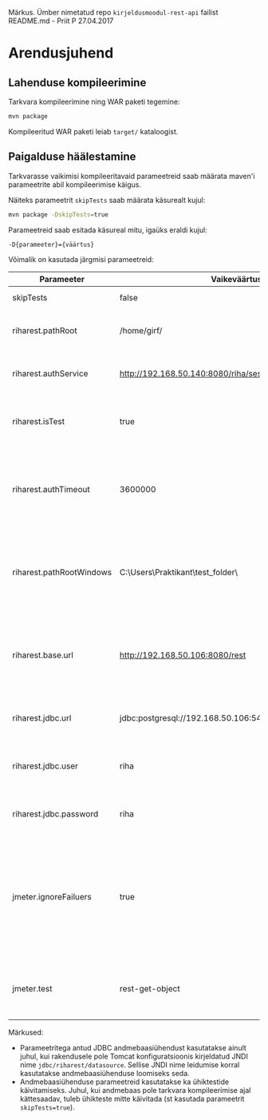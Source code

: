 Märkus. Ümber nimetatud repo `kirjeldusmoodul-rest-api` failist README.md - Priit P 27.04.2017

# Arendusjuhend


## Lahenduse kompileerimine

Tarkvara kompileerimine ning WAR paketi tegemine:

```bash
mvn package
```

Kompileeritud WAR paketi leiab `target/` kataloogist.

## Paigalduse häälestamine

Tarkvarasse vaikimisi kompileeritavaid parameetreid saab määrata maven'i parameetrite abil kompileerimise käigus.

Näiteks parameetrit `skipTests` saab määrata käsurealt kujul:

```bash
mvn package -DskipTests=true
```

Parameetreid saab esitada käsureal mitu, igaüks eraldi kujul:
```
-D{parameeter}={väärtus}
```

Võimalik on kasutada järgmisi parameetreid:

Parameeter               | Vaikeväärtus | Kirjeldus
-------------------------|--------------|----------
skipTests                | false        | Kui `true`, siis ühikteste ei käivitata
riharest.pathRoot        | /home/girf/  | Failitee, kuhu alla paigaldatakse RIHA dokumentidega seotud failid.
riharest.authService     | http://192.168.50.140:8080/riha/sessionManagementServlet | Autentimisteenuse URL, mille abil toimub sessioonitokeni valideerimine.
riharest.isTest          | true         | Kui väärtus on `true`, siis API aktsepteerib tokenina väärtust `testToken`, ilma seda valideerimata.
riharest.authTimeout     | 3600000      | Autentimise tokeni kehtivus millisekundites. Peale selle aja möödumist toimub REST teenuse poolt uuesti tokeni kontroll autentimisteenuse abil. 
riharest.pathRootWindows | C:\\Users\\Praktikant\\test_folder\\ | Failitee, kuhu alla paigaldatakse RIHA dokumentidega seotud failid. Kasutatakse juhul, kui lahendus on paigaldatud Windows'i operatsioonisüsteemiga arvutisse.
riharest.base.url        | http://192.168.50.106:8080/rest | URL, mille kaudu on RIHA REST API kättesaadav. Antud parameetri baasilt tekitatakse taastatavates vastustes URLid allalaaditavatele failidele. 
riharest.jdbc.url        | jdbc:postgresql://192.168.50.106:5432/riha | RIHA andmebaasi JDBC andmebaasiühenduse URL
riharest.jdbc.user       | riha         | RIHA andmebaasi kasutajatunnus, kelle nimel peab REST API tegema andmebaasiühenduse
riharest.jdbc.password   | riha         | RIHA andmebaasi parool, kelle nimel peab REST API tegema andmebaasiühenduse
jmeter.ignoreFailuers    | true         | Kui tõene, siis jMeter testskriptid ei peata tööd esimese ettetulnud vea peale, vaid töötavad lõpuni ning registreerivad kõik täitmise käigus juhtunud vead. Väära väärtuse korral registreeritakse ainult esimene juhtunud viga ning lõpetatakse töö.
jmeter.test              | rest-get-object | jMeter testi nimi, mis testifaasis tuleb käivitada. Võimalikud variandid vt kataloogis `src/test/jmeter` olevate failide nimed.


Märkused:

* Parameetritega antud JDBC andmebaasiühendust kasutatakse ainult juhul, kui rakendusele pole Tomcat konfiguratsioonis
kirjeldatud JNDI nime `jdbc/riharest/datasource`. Sellise JNDI nime leidumise korral kasutatakse andmebaasiühenduse 
loomiseks seda.
* Andmebaasiühenduse parameetreid kasutatakse ka ühiktestide käivitamiseks. Juhul, kui andmebaas pole tarkvara kompileerimise
ajal kättesaadav, tuleb ühikteste mitte käivitada (st kasutada parameetrit `skipTests=true`).

